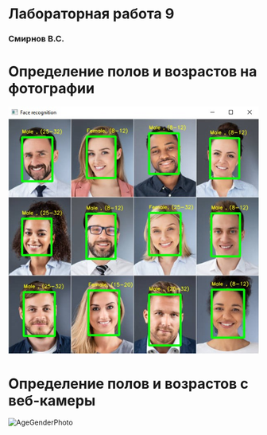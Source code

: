 # Лабораторная работа 9
### Смирнов В.С.

# Определение полов и возрастов на фотографии
![AgeGenderPhoto](./AgeGenderPhoto.jpg)

# Определение полов и возрастов с веб-камеры
![AgeGenderPhoto](./AgeGenderVideo.gif)